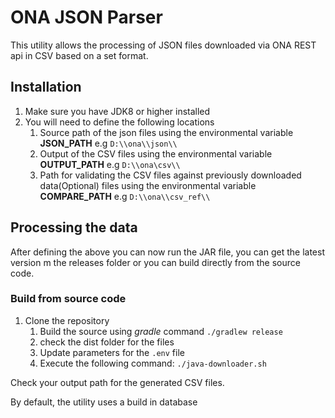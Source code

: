 # ONA JSON Parser

This utility allows the processing of JSON files downloaded via ONA REST api in CSV based on a set format.

## Installation

1. Make sure you have JDK8 or higher installed
2. You will need to define the following locations
   1. Source path of the json files using the environmental variable **JSON_PATH** e.g ```D:\\ona\\json\\```
   2. Output of the CSV files using the environmental variable **OUTPUT_PATH** e.g ```D:\\ona\csv\\```
   3. Path for validating the CSV files against previously downloaded data(Optional) files using the environmental variable **COMPARE_PATH** e.g ```D:\\ona\\csv_ref\\```

## Processing the data

After defining the above you can now run the JAR file, you can get the latest version m the releases folder or you can build directly from the source code.

### Build from source code

1. Clone the repository
   1. Build the source using *gradle* command ```./gradlew release```
   2. check the dist folder for the files
   3. Update parameters for the ```.env``` file
   4. Execute the following command: ```./java-downloader.sh```

Check your output path for the generated CSV files.

By default, the utility uses a build in database